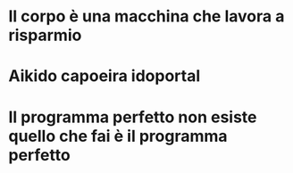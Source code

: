 
# Il corpo è una macchina che lavora a risparmio

# Aikido capoeira idoportal

# Il programma perfetto non esiste quello che fai è il programma perfetto

<!--stackedit_data:
eyJoaXN0b3J5IjpbMTQ0MzAxOTA5NF19
-->